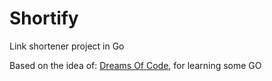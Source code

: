 # Shortify
Link shortener project in Go

Based on the idea of: [Dreams Of Code](https://github.com/dreamsofcode-io/goprojects/tree/main/04-url-shortener), for learning some GO